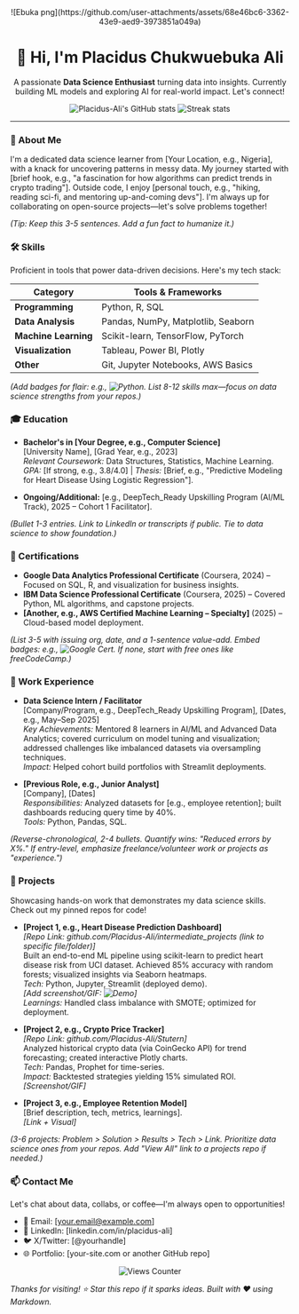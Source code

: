 <div align="center">
  ![Ebuka png](https://github.com/user-attachments/assets/68e46bc6-3362-43e9-aed9-3973851a049a)

  <h1>👋 Hi, I'm Placidus Chukwuebuka Ali</h1>
  
  <!-- Quick tagline -->
  <p>A passionate <strong>Data Science Enthusiast</strong> turning data into insights. Currently building ML models and exploring AI for real-world impact. Let's connect!</p>
</div>

<!-- GitHub Stats for credibility (optional: embed via github-readme-stats) -->
<div align="center">
  <img src="https://github-readme-stats.vercel.app/api?username=Placidus-Ali&show_icons=true&theme=radical" alt="Placidus-Ali's GitHub stats" />
  <img src="https://github-readme-streak-stats.herokuapp.com/?user=Placidus-Ali&theme=radical" alt="Streak stats" />
</div>

---

### 📖 About Me
I'm a dedicated data science learner from [Your Location, e.g., Nigeria], with a knack for uncovering patterns in messy data. My journey started with [brief hook, e.g., "a fascination for how algorithms can predict trends in crypto trading"]. Outside code, I enjoy [personal touch, e.g., "hiking, reading sci-fi, and mentoring up-and-coming devs"]. I'm always up for collaborating on open-source projects—let's solve problems together!

*(Tip: Keep this 3-5 sentences. Add a fun fact to humanize it.)*

### 🛠️ Skills
Proficient in tools that power data-driven decisions. Here's my tech stack:

| Category          | Tools & Frameworks                  |
|-------------------|-------------------------------------|
| **Programming**   | Python, R, SQL                      |
| **Data Analysis** | Pandas, NumPy, Matplotlib, Seaborn  |
| **Machine Learning** | Scikit-learn, TensorFlow, PyTorch |
| **Visualization** | Tableau, Power BI, Plotly           |
| **Other**         | Git, Jupyter Notebooks, AWS Basics  |

*(Add badges for flair: e.g., ![Python](https://img.shields.io/badge/Python-3776AB?style=flat&logo=python&logoColor=white). List 8-12 skills max—focus on data science strengths from your repos.)*

### 🎓 Education
- **Bachelor's in [Your Degree, e.g., Computer Science]**  
  [University Name], [Grad Year, e.g., 2023]  
  *Relevant Coursework:* Data Structures, Statistics, Machine Learning.  
  *GPA:* [If strong, e.g., 3.8/4.0] | *Thesis:* [Brief, e.g., "Predictive Modeling for Heart Disease Using Logistic Regression"].

- **Ongoing/Additional:** [e.g., DeepTech_Ready Upskilling Program (AI/ML Track), 2025 – Cohort 1 Facilitator].

*(Bullet 1-3 entries. Link to LinkedIn or transcripts if public. Tie to data science to show foundation.)*

### 📜 Certifications
- **Google Data Analytics Professional Certificate** (Coursera, 2024) – Focused on SQL, R, and visualization for business insights.  
- **IBM Data Science Professional Certificate** (Coursera, 2025) – Covered Python, ML algorithms, and capstone projects.  
- **[Another, e.g., AWS Certified Machine Learning – Specialty]** (2025) – Cloud-based model deployment.

*(List 3-5 with issuing org, date, and a 1-sentence value-add. Embed badges: e.g., ![Google Cert](https://images.genius.com/...). If none, start with free ones like freeCodeCamp.)*

### 💼 Work Experience
- **Data Science Intern / Facilitator**  
  [Company/Program, e.g., DeepTech_Ready Upskilling Program], [Dates, e.g., May–Sep 2025]  
  *Key Achievements:* Mentored 8 learners in AI/ML and Advanced Data Analytics; covered curriculum on model tuning and visualization; addressed challenges like imbalanced datasets via oversampling techniques.  
  *Impact:* Helped cohort build portfolios with Streamlit deployments.

- **[Previous Role, e.g., Junior Analyst]**  
  [Company], [Dates]  
  *Responsibilities:* Analyzed datasets for [e.g., employee retention]; built dashboards reducing query time by 40%.  
  *Tools:* Python, Pandas, SQL.

*(Reverse-chronological, 2-4 bullets. Quantify wins: "Reduced errors by X%." If entry-level, emphasize freelance/volunteer work or projects as "experience.")*

### 🚀 Projects
Showcasing hands-on work that demonstrates my data science skills. Check out my pinned repos for code!

- **[Project 1, e.g., Heart Disease Prediction Dashboard]**  
  *[Repo Link: github.com/Placidus-Ali/intermediate_projects (link to specific file/folder)]*  
  Built an end-to-end ML pipeline using scikit-learn to predict heart disease risk from UCI dataset. Achieved 85% accuracy with random forests; visualized insights via Seaborn heatmaps.  
  *Tech:* Python, Jupyter, Streamlit (deployed demo).  
  *[Add screenshot/GIF: ![Demo](your-image-url.png)]*  
  *Learnings:* Handled class imbalance with SMOTE; optimized for deployment.

- **[Project 2, e.g., Crypto Price Tracker]**  
  *[Repo Link: github.com/Placidus-Ali/Stutern]*  
  Analyzed historical crypto data (via CoinGecko API) for trend forecasting; created interactive Plotly charts.  
  *Tech:* Pandas, Prophet for time-series.  
  *Impact:* Backtested strategies yielding 15% simulated ROI.  
  *[Screenshot/GIF]*

- **[Project 3, e.g., Employee Retention Model]**  
  [Brief description, tech, metrics, learnings].  
  *[Link + Visual]*

*(3-6 projects: Problem > Solution > Results > Tech > Link. Prioritize data science ones from your repos. Add "View All" link to a projects repo if needed.)*

### 📫 Contact Me
Let's chat about data, collabs, or coffee—I'm always open to opportunities!  
- 📧 Email: [your.email@example.com]  
- 🔗 LinkedIn: [linkedin.com/in/placidus-ali]  
- 🐦 X/Twitter: [@yourhandle]  
- 🌐 Portfolio: [your-site.com or another GitHub repo]  

<div align="center">
  <img src="https://komarev.com/ghpvc/?username=Placidus-Ali&label=Profile%20views&color=0e75b6&style=flat" alt="Views Counter" />
</div>

*Thanks for visiting! ⭐ Star this repo if it sparks ideas. Built with ❤️ using Markdown.*
